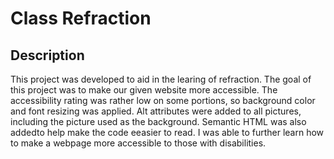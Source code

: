 # Class Refraction
## Description
This project was developed to aid in the learing of refraction.  The goal of this project was to make our given website more accessible.
The accessibility rating was rather low on some portions, so background color and font resizing was applied.
Alt attributes were added to all pictures, including the picture used as the background.  Semantic HTML was also addedto help make the 
code eeasier to read.  I was able to further learn how to make a webpage more accessible to those with disabilities.


